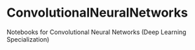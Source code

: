 # ConvolutionalNeuralNetworks
Notebooks for Convolutional Neural Networks (Deep Learning Specialization)
